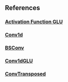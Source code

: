 ## References

### [Activation Function GLU](activation.md)
### [Conv1d](conv1d.md)
### [BSConv](bsconv.md)
### [Conv1dGLU](conv1d_glu.md)
### [ConvTransposed](conv_transposed.md)

